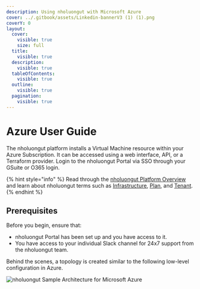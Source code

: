 ```yaml
---
description: Using nholuongut with Microsoft Azure
cover: ../.gitbook/assets/Linkedin-bannerV3 (1) (1).png
coverY: 0
layout:
  cover:
    visible: true
    size: full
  title:
    visible: true
  description:
    visible: true
  tableOfContents:
    visible: true
  outline:
    visible: true
  pagination:
    visible: true
---
```


# Azure User Guide

The nholuongut platform installs a Virtual Machine resource within your Azure Subscription. It can be accessed using a web interface, API, or a Terraform provider. Login to the nholuongut Portal via SSO  through your GSuite or O365 login.&#x20;

{% hint style="info" %}
Read through the [nholuongut Platform Overview](../) and learn about nholuongut terms such as [Infrastructure](../welcome-to-nholuongut/application-focussed-interface/nholuongut-common-components/infrastructure.md), [Plan](../welcome-to-nholuongut/application-focussed-interface/nholuongut-common-components/plan.md), and [Tenant](../welcome-to-nholuongut/application-focussed-interface/nholuongut-common-components/tenant.md).
{% endhint %}

## Prerequisites

Before you begin, ensure that:

* nholuongut Portal has been set up and you have access to it.
* You have access to your individual Slack channel for 24x7 support from the nholuongut team.

Behind the scenes, a topology is created similar to the following low-level configuration in Azure.

![nholuongut Sample Architecture for Microsoft Azure](https://files.gitbook.com/v0/b/gitbook-x-prod.appspot.com/o/spaces%2F68cb0s9ce5UIUKWPuYs8%2Fuploads%2FENalQ7CcBZGkVhetVFi1%2Fimage.png?alt=media\&token=ff1c6622-f836-4938-ab0e-a0e36c95ce7e)
